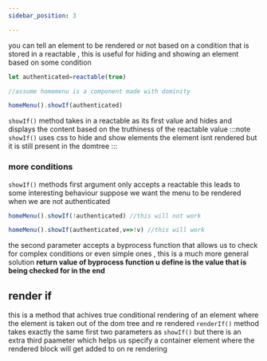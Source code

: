 ```yaml
---
sidebar_position: 3

---
```


you can tell an element to be rendered or not based on a condition that is stored in a reactable , this is useful for hiding and showing an element based on some condition

```js
let authenticated=reactable(true)

//assume homemenu is a component made with dominity

homeMenu().showIf(authenticated)
```
`showIf()` method takes in a reactable as its first value and hides and displays the content based on the truthiness of the reactable value
:::note
 `showIf()` uses css to hide and show elements the element isnt rendered but it is still present in the domtree
:::
### more conditions 

 `showIf()` methods first argument only accepts a reactable this leads to some interesting behaviour 
 suppose we want the menu to be rendered when we are not authenticated

 ```js
 homeMenu().showIf(!authenticated) //this will not work

 homeMenu().showIf(authenticated,v=>!v) //this will work

 ```
 the second parameter accepts a byprocess function that allows us to check for complex conditions or even simple ones , this is a much more general solution **return value of byprocess function u define is the value that is being checked for in the end**

 ## render if 
 this is a method that achives true conditional rendering of an element where the element is taken out of the dom tree and re rendered `renderIf()` method takes exactly the same first two parameters as `showIf()` but there is an extra third paameter which helps us specify a container element where the rendered block will get added to on re rendering
 




